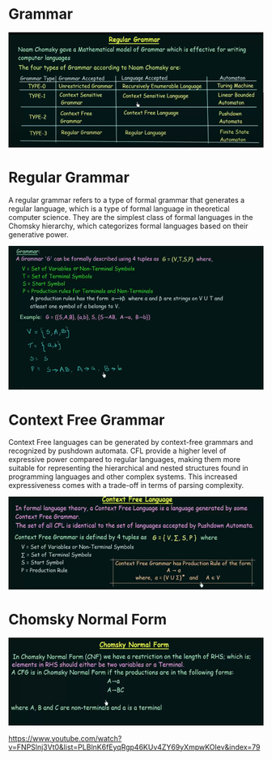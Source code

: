 
# Grammar
![Alt text](<Screenshot from 2023-11-25 12-06-44.png>)

# Regular Grammar
A regular grammar refers to a type of formal grammar that generates a regular language, which is a type of formal language in theoretical computer science. They are the simplest class of formal languages in the Chomsky hierarchy, which categorizes formal languages based on their generative power.  
 
 ![Alt text](<Screenshot from 2023-11-25 12-08-54.png>)

# Context Free Grammar

Context Free languages can be generated by context-free grammars and recognized by pushdown automata. 
CFL provide a higher level of expressive power compared to regular languages, making them more suitable for representing the hierarchical and nested structures found in programming languages and other complex systems. This increased expressiveness comes with a trade-off in terms of parsing complexity.

![Alt text](<Screenshot from 2023-11-25 12-28-31.png>)

# Chomsky Normal Form

![Alt text](<Screenshot from 2023-11-25 20-34-24.png>)

https://www.youtube.com/watch?v=FNPSlnj3Vt0&list=PLBlnK6fEyqRgp46KUv4ZY69yXmpwKOIev&index=79